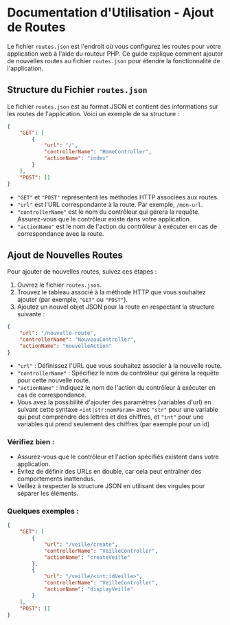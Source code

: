 # Documentation d'Utilisation - Ajout de Routes

Le fichier `routes.json` est l'endroit où vous configurez les routes pour votre application web à l'aide du routeur PHP. Ce guide explique comment ajouter de nouvelles routes au fichier `routes.json` pour étendre la fonctionnalité de l'application.

## Structure du Fichier `routes.json`

Le fichier `routes.json` est au format JSON et contient des informations sur les routes de l'application. Voici un exemple de sa structure :

```json
{
    "GET": [
        {
            "url": "/",
            "controllerName": "HomeController",
            "actionName": "index"
        }
    ],
    "POST": []
}
```

- `"GET"` et `"POST"` représentent les méthodes HTTP associées aux routes.
- `"url"` est l'URL correspondante à la route. Par exemple, `/mon-url`.
- `"controllerName"` est le nom du contrôleur qui gérera la requête. Assurez-vous que le contrôleur existe dans votre application.
- `"actionName"` est le nom de l'action du contrôleur à exécuter en cas de correspondance avec la route.

## Ajout de Nouvelles Routes

Pour ajouter de nouvelles routes, suivez ces étapes :

1. Ouvrez le fichier `routes.json`.
2. Trouvez le tableau associé à la méthode HTTP que vous souhaitez ajouter (par exemple, `"GET"` ou `"POST"`).
3. Ajoutez un nouvel objet JSON pour la route en respectant la structure suivante :

```json
{
    "url": "/nouvelle-route",
    "controllerName": "NouveauController",
    "actionName": "nouvelleAction"
}
```

- `"url"` : Définissez l'URL que vous souhaitez associer à la nouvelle route.
- `"controllerName"` : Spécifiez le nom du contrôleur qui gérera la requête pour cette nouvelle route.
- `"actionName"` : Indiquez le nom de l'action du contrôleur à exécuter en cas de correspondance.
- Vous avez la possibilité d'ajouter des paramètres (variables d'url) en suivant cette syntaxe `<int|str:nomParam>` avec `"str"` pour une 
variable qui peut comprendre des lettres et des chiffres, et `"int"` pour une variables qui prend seulement des chiffres (par exemple pour un id)

### Vérifiez bien :
  - Assurez-vous que le contrôleur et l'action spécifiés existent dans votre application.
  - Évitez de définir des URLs en double, car cela peut entraîner des comportements inattendus.
  - Veillez à respecter la structure JSON en utilisant des virgules pour séparer les éléments.

### Quelques exemples :

```json
{
    "GET": [
        {
            "url": "/veille/create",
            "controllerName": "VeilleController",
            "actionName": "createVeille"
        },
        {
            "url": "/veille/<int:idVeille>",
            "controllerName": "VeilleController",
            "actionName": "displayVeille"
        }
    ],
    "POST": []
}
```
